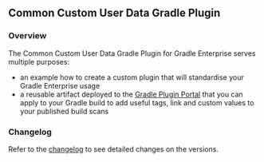 ## Common Custom User Data Gradle Plugin

### Overview

The Common Custom User Data Gradle Plugin for Gradle Enterprise serves multiple purposes:
- an example how to create a custom plugin that will standardise your Gradle Enterprise usage
- a reusable artifact deployed to the [Gradle Plugin Portal](https://plugins.gradle.org) that you can apply to your Gradle build 
  to add useful tags, link and custom values to your published build scans

### Changelog

Refer to the [changelog](https://github.com/gradle/gradle-enterprise-build-config-samples/blob/master/common-custom-user-data-gradle-plugin/CHANGELOG.md) to see detailed changes on the versions.
